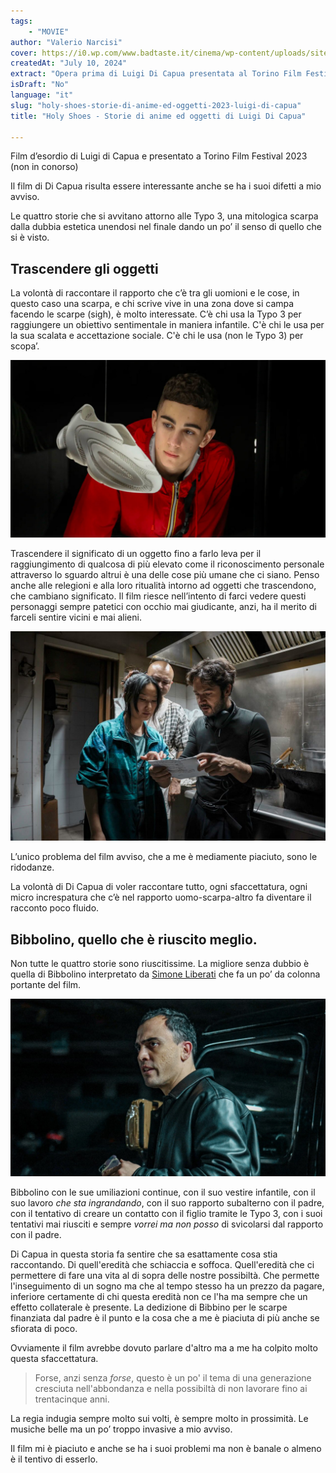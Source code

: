 ```yaml
---
tags: 
    - "MOVIE"
author: "Valerio Narcisi"
cover: https://i0.wp.com/www.badtaste.it/cinema/wp-content/uploads/sites/1/2024/07/holy-shoes-cover.jpg?fit=1280%2C720&quality=85&strip=all&ssl=1
createdAt: "July 10, 2024"
extract: "Opera prima di Luigi Di Capua presentata al Torino Film Festival 2023 investiga l’umana attitutinde di transcendere gli oggetti e di quattro tentativi di usare le scarpe per raggiungere un riconoscimento a questo mondo."
isDraft: "No"
language: "it"
slug: "holy-shoes-storie-di-anime-ed-oggetti-2023-luigi-di-capua"
title: "Holy Shoes - Storie di anime ed oggetti di Luigi Di Capua"

---
```

Film d’esordio di Luigi di Capua e presentato a Torino Film Festival 2023 (non in conorso)

Il film di Di Capua risulta essere interessante anche se ha i suoi difetti a mio avviso.

Le quattro storie che si avvitano attorno alle Typo 3, una mitologica scarpa dalla dubbia estetica unendosi nel finale dando un po’ il senso di quello che si è visto.

## Trascendere gli oggetti

La volontà di raccontare il rapporto che c’è tra gli uomioni e le cose, in questo caso una scarpa, e chi scrive vive in una zona dove si campa facendo le scarpe (sigh), è molto interessate. C’è chi usa la Typo 3 per raggiungere un obiettivo sentimentale in maniera infantile. C'è chi le usa per la sua scalata e accettazione sociale. C'è chi le usa (non le Typo 3) per scopa’.

![Untitled](Holy_Shoes_-_Luigi_di_Capua_955b7d8173bb426ba2cba150e9913cc0/Untitled1.png)

Trascendere il significato di un oggetto fino a farlo leva per il raggiungimento di qualcosa di più elevato come il riconoscimento personale attraverso lo sguardo altrui è una delle cose più umane che ci siano. Penso anche alle relegioni e alla loro ritualità intorno ad oggetti che trascendono, che cambiano significato. Il film riesce nell’intento di farci vedere questi personaggi sempre patetici con occhio mai giudicante, anzi, ha il merito di farceli sentire vicini e mai alieni.

![Untitled](Holy_Shoes_-_Luigi_di_Capua_955b7d8173bb426ba2cba150e9913cc0/Untitled2.png)

L’unico problema del film avviso, che a me è mediamente piaciuto, sono le ridodanze. 

La volontà di Di Capua di voler raccontare tutto, ogni sfaccettatura, ogni micro increspatura che c’è nel rapporto uomo-scarpa-altro fa diventare il racconto poco fluido.

## Bibbolino, quello che è riuscito meglio.

Non tutte le quattro storie sono riuscitissime. La migliore senza dubbio è quella di Bibbolino interpretato da [Simone Liberati](https://letterboxd.com/actor/simone-liberati/) che fa un po’ da colonna portante del film.

![Untitled](Holy_Shoes_-_Luigi_di_Capua_955b7d8173bb426ba2cba150e9913cc0/Untitled3.png)

Bibbolino con le sue umiliazioni continue, con il suo vestire infantile, con il suo lavoro *che sta ingrandando*, con il suo rapporto subalterno con il padre,  con il tentativo di creare un contatto con il figlio tramite le Typo 3, con i suoi tentativi mai riusciti e sempre *vorrei ma non posso* di svicolarsi dal rapporto con il padre.

Di Capua in questa storia fa sentire che sa esattamente cosa stia raccontando. Di quell'eredità che schiaccia e soffoca. Quell'eredità che ci permettere di fare una vita al di sopra delle nostre possibiltà. Che permette l'inseguimento di un sogno ma che al tempo stesso ha un prezzo da pagare, inferiore certamente di chi questa eredità non ce l'ha ma sempre che un effetto collaterale è presente.
La dedizione di Bibbino per le scarpe finanziata dal padre è il punto e la cosa che a me è piaciuta di più anche se sfiorata di poco. 

Ovviamente il film avrebbe dovuto parlare d'altro ma a me ha colpito molto questa sfaccettatura.

> Forse, anzi senza *forse*, questo è un po' il tema di una generazione cresciuta nell'abbondanza e nella possibiltà di non lavorare fino ai trentacinque anni.


La regia indugia sempre molto sui volti, è sempre molto in prossimità. Le musiche belle ma un po’ troppo invasive a mio avviso.

Il film mi è piaciuto e anche se ha i suoi problemi ma non è banale o almeno è il tentivo di esserlo.

